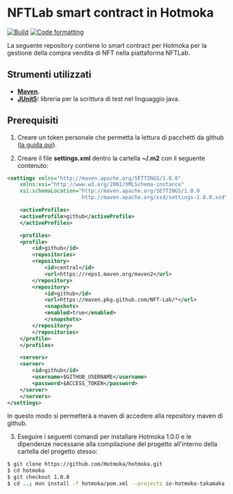 # NFTLab smart contract in Hotmoka

[![Build](https://github.com/NFT-Lab/ERC721-marketplace-hotmoka/actions/workflows/build.yml/badge.svg)](https://github.com/NFT-Lab/smart-contract-hotmoka/actions/workflows/build.yml)
[![Code formatting](https://github.com/NFT-Lab/ERC721-marketplace-hotmoka/actions/workflows/code-formatting.yml/badge.svg)](https://github.com/NFT-Lab/smart-contract-hotmoka/actions/workflows/code-formatting.yml)

La seguente repository contiene lo smart contract per Hotmoka per la gestione della compra vendita di NFT nella piattaforma NFTLab.

## Strumenti utilizzati

* **[Maven](https://maven.apache.org/).**
* **[JUnit5](https://junit.org/junit5/):** libreria per la scrittura di test nel linguaggio java.

## Prerequisiti

1. Creare un token personale che permetta la lettura di pacchetti da github ([la guida qui](https://docs.github.com/en/github/authenticating-to-github/keeping-your-account-and-data-secure/creating-a-personal-access-token)).

2. Creare il file **settings.xml** dentro la cartella **~/.m2** con il seguente contenuto:

```xml
<settings xmlns="http://maven.apache.org/SETTINGS/1.0.0"
	xmlns:xsi="http://www.w3.org/2001/XMLSchema-instance"
	xsi:schemaLocation="http://maven.apache.org/SETTINGS/1.0.0
						http://maven.apache.org/xsd/settings-1.0.0.xsd">

	<activeProfiles>
	<activeProfile>github</activeProfile>
	</activeProfiles>

	<profiles>
	<profile>
		<id>github</id>
		<repositories>
		<repository>
			<id>central</id>
			<url>https://repo1.maven.org/maven2</url>
		</repository>
		<repository>
			<id>github</id>
			<url>https://maven.pkg.github.com/NFT-Lab/*</url>
			<snapshots>
			<enabled>true</enabled>
			</snapshots>
		</repository>
		</repositories>
	</profile>
	</profiles>

	<servers>
	<server>
		<id>github</id>
		<username>$GITHUB_USERNAME</username>
		<password>$ACCESS_TOKEN</password>
	</server>
	</servers>
</settings>
```

In questo modo si permetterà a maven di accedere alla repository maven di github.

3. Eseguire i seguenti comandi per installare Hotmoka 1.0.0 e le dipendenze necessarie alla compilazione del progetto 
   all'interno della cartella del progetto stesso:

```bash
$ git clone https://github.com/Hotmoka/hotmoka.git
$ cd hotmoka
$ git checkout 1.0.0
$ cd ..; mvn install -f hotmoka/pom.xml --projects io-hotmoka-takamaka
```